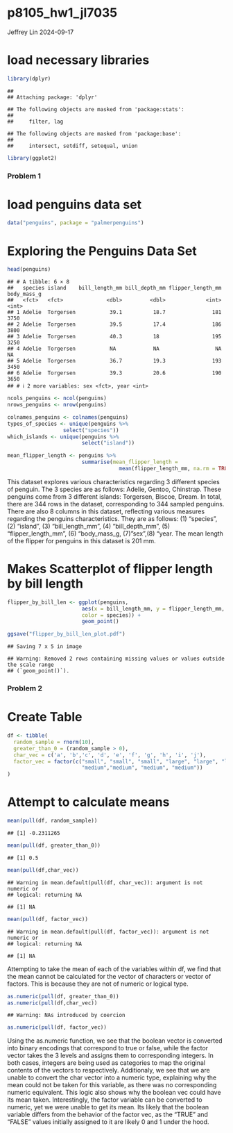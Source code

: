 p8105_hw1_jl7035
================
Jeffrey Lin
2024-09-17

# load necessary libraries

``` r
library(dplyr)
```

    ## 
    ## Attaching package: 'dplyr'

    ## The following objects are masked from 'package:stats':
    ## 
    ##     filter, lag

    ## The following objects are masked from 'package:base':
    ## 
    ##     intersect, setdiff, setequal, union

``` r
library(ggplot2)
```

### Problem 1

# load penguins data set

``` r
data("penguins", package = "palmerpenguins")
```

# Exploring the Penguins Data Set

``` r
head(penguins)
```

    ## # A tibble: 6 × 8
    ##   species island    bill_length_mm bill_depth_mm flipper_length_mm body_mass_g
    ##   <fct>   <fct>              <dbl>         <dbl>             <int>       <int>
    ## 1 Adelie  Torgersen           39.1          18.7               181        3750
    ## 2 Adelie  Torgersen           39.5          17.4               186        3800
    ## 3 Adelie  Torgersen           40.3          18                 195        3250
    ## 4 Adelie  Torgersen           NA            NA                  NA          NA
    ## 5 Adelie  Torgersen           36.7          19.3               193        3450
    ## 6 Adelie  Torgersen           39.3          20.6               190        3650
    ## # ℹ 2 more variables: sex <fct>, year <int>

``` r
ncols_penguins <- ncol(penguins)
nrows_penguins <- nrow(penguins)

colnames_penguins <- colnames(penguins)
types_of_species <- unique(penguins %>%
                  select("species"))
which_islands <- unique(penguins %>%
                        select("island"))

mean_flipper_length <- penguins %>% 
                        summarise(mean_flipper_length = 
                                    mean(flipper_length_mm, na.rm = TRUE))
```

This dataset explores various characteristics regarding 3 different
species of penguin. The 3 species are as follows: Adelie, Gentoo,
Chinstrap. These penguins come from 3 different islands: Torgersen,
Biscoe, Dream. In total, there are 344 rows in the dataset,
corresponding to 344 sampled penguins. There are also 8 columns in this
dataset, reflecting various measures regarding the penguins
characteristics. They are as follows: (1) “species”, (2) “island”, (3)
“bill_length_mm”, (4) “bill_depth_mm”, (5) “flipper_length_mm”, (6)
“body_mass_g, (7)”sex”,(8) “year. The mean length of the flipper for
penguins in this dataset is 201 mm.

# Makes Scatterplot of flipper length by bill length

``` r
flipper_by_bill_len <- ggplot(penguins, 
                        aes(x = bill_length_mm, y = flipper_length_mm, 
                        color = species)) + 
                        geom_point()

ggsave("flipper_by_bill_len_plot.pdf")
```

    ## Saving 7 x 5 in image

    ## Warning: Removed 2 rows containing missing values or values outside the scale range
    ## (`geom_point()`).

### Problem 2

# Create Table

``` r
df <- tibble(
  random_sample = rnorm(10),
  greater_than_0 = (random_sample > 0),
  char_vec = c('a', 'b','c', 'd', 'e', 'f', 'g', 'h', 'i', 'j'),
  factor_vec = factor(c("small", "small", "small", "large", "large", "large",
                        "medium","medium", "medium", "medium"))
)
```

# Attempt to calculate means

``` r
mean(pull(df, random_sample))
```

    ## [1] -0.2311265

``` r
mean(pull(df, greater_than_0))
```

    ## [1] 0.5

``` r
mean(pull(df,char_vec))
```

    ## Warning in mean.default(pull(df, char_vec)): argument is not numeric or
    ## logical: returning NA

    ## [1] NA

``` r
mean(pull(df, factor_vec))
```

    ## Warning in mean.default(pull(df, factor_vec)): argument is not numeric or
    ## logical: returning NA

    ## [1] NA

Attempting to take the mean of each of the variables within df, we find
that the mean cannot be calculated for the vector of characters or
vector of factors. This is because they are not of numeric or logical
type.

``` r
as.numeric(pull(df, greater_than_0))
as.numeric(pull(df,char_vec))
```

    ## Warning: NAs introduced by coercion

``` r
as.numeric(pull(df, factor_vec))
```

Using the as.numeric function, we see that the boolean vector is
converted into binary encodings that correspond to true or false, while
the factor vector takes the 3 levels and assigns them to corresponding
integers. In both cases, integers are being used as categories to map
the original contents of the vectors to respectively. Additionaly, we
see that we are unable to convert the char vector into a numeric type,
explaining why the mean could not be taken for this variable, as there
was no corresponding numeric equivalent. This logic also shows why the
boolean vec could have its mean taken. Interestingly, the factor
variable can be converted to numeric, yet we were unable to get its
mean. Its likely that the boolean variable differs from the behavior of
the factor vec, as the “TRUE” and “FALSE” values initially assigned to
it are likely 0 and 1 under the hood.
